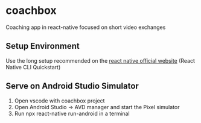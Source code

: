 # coachbox
Coaching app in react-native focused on short video exchanges

## Setup Environment


Use the long setup recommended on the [react native official website](https://reactnative.dev/docs/environment-setup) (React Native CLI Quickstart)

## Serve on Android Studio Simulator
1. Open vscode with coachbox project
2. Open Android Studio -> AVD manager and start the Pixel simulator
3. Run npx react-native run-android in a terminal
